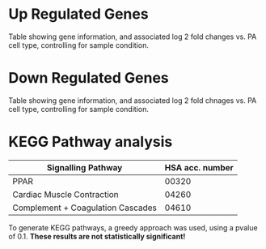 # Up Regulated Genes
Table showing gene information, and associated log 2 fold changes vs. PA cell type, controlling for sample condition.

# Down Regulated Genes
Table showing gene information, and associated log 2 fold chnages vs. PA cell type, controlling for sample condition. 

# KEGG Pathway analysis
| Signalling Pathway         | HSA acc. number |
|----------------------------|-----------------|
| PPAR                       | 00320           |
| Cardiac Muscle Contraction | 04260           |
| Complement + Coagulation Cascades   | 04610           |

To generate KEGG pathways, a greedy approach was used, using a pvalue of 0.1. **These results are not statistically significant!**
